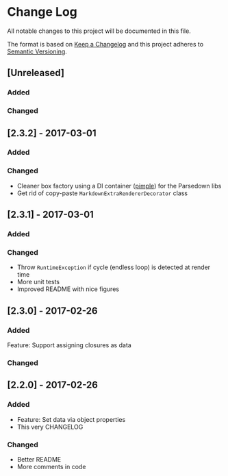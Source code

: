 # Change Log
All notable changes to this project will be documented in this file.

The format is based on [Keep a Changelog](http://keepachangelog.com/)
and this project adheres to [Semantic Versioning](http://semver.org/).

## [Unreleased]
### Added
### Changed

## [2.3.2] - 2017-03-01
### Added
### Changed
- Cleaner box factory using a DI container ([pimple](http://pimple.sensiolabs.org)) for the Parsedown libs
- Get rid of copy-paste `MarkdownExtraRendererDecorator` class

## [2.3.1] - 2017-03-01
### Added
### Changed
- Throw `RuntimeException` if cycle (endless loop) is detected at render time
- More unit tests
- Improved README with nice figures

## [2.3.0] - 2017-02-26
### Added
Feature: Support assigning closures as data
### Changed

## [2.2.0] - 2017-02-26
### Added
- Feature: Set data via object properties
- This very CHANGELOG

### Changed
- Better README
- More comments in code

